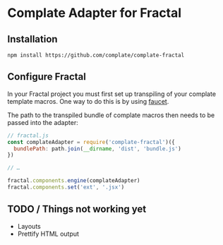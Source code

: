 # Complate Adapter for Fractal

## Installation

    npm install https://github.com/complate/complate-fractal

## Configure Fractal

In your Fractal project you must first set up transpiling of your complate
template macros. One way to do this is by using [faucet](https://github.com/faucet-pipeline/faucet-pipeline-js).

The path to the transpiled bundle of complate macros then needs to be passed into
the adapter:

```javascript
// fractal.js
const complateAdapter = require('complate-fractal')({
  bundlePath: path.join(__dirname, 'dist', 'bundle.js')
})

// …

fractal.components.engine(complateAdapter)
fractal.components.set('ext', '.jsx')
```

## TODO / Things not working yet

* Layouts
* Prettify HTML output
